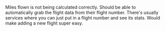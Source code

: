 Miles flown is not being calculated correctly.
Should be able to automatically grab the flight data from their flight number. There's usually services where you can just put in a flight number and see its stats. Would make adding a new flight super easy.